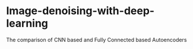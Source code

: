 # Image-denoising-with-deep-learning
The comparison of CNN based and Fully Connected based Autoencoders
